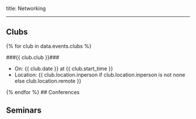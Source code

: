 
title: Networking

---

## Clubs
{% for club in data.events.clubs %}

###{{ club.club }}###
<ul>
  <li>On: {{ club.date }} at {{ club.start_time }}</li>
  <li>Location: {{ club.location.inperson if club.location.inperson is not none else club.location.remote }} </li>
</ul>
{% endfor %}
## Conferences

## Seminars